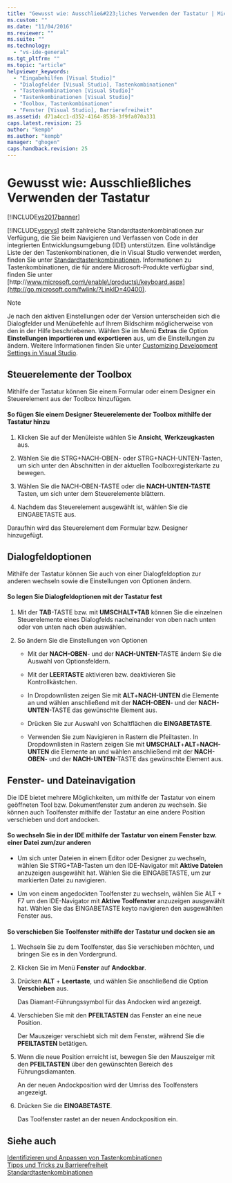 ```yaml
---
title: "Gewusst wie: Ausschlie&#223;liches Verwenden der Tastatur | Microsoft Docs"
ms.custom: ""
ms.date: "11/04/2016"
ms.reviewer: ""
ms.suite: ""
ms.technology: 
  - "vs-ide-general"
ms.tgt_pltfrm: ""
ms.topic: "article"
helpviewer_keywords: 
  - "Eingabehilfen [Visual Studio]"
  - "Dialogfelder [Visual Studio], Tastenkombinationen"
  - "Tastenkombinationen [Visual Studio]"
  - "Tastenkombinationen [Visual Studio]"
  - "Toolbox, Tastenkombinationen"
  - "Fenster [Visual Studio], Barrierefreiheit"
ms.assetid: d71a4cc1-d352-4164-8538-3f9fa070a331
caps.latest.revision: 25
author: "kempb"
ms.author: "kempb"
manager: "ghogen"
caps.handback.revision: 25
---
```

# Gewusst wie: Ausschlie&#223;liches Verwenden der Tastatur
[!INCLUDE[vs2017banner](../../code-quality/includes/vs2017banner.md)]

[!INCLUDE[vsprvs](../../code-quality/includes/vsprvs_md.md)] stellt zahlreiche Standardtastenkombinationen zur Verfügung, die Sie beim Navigieren und Verfassen von Code in der integrierten Entwicklungsumgebung \(IDE\) unterstützen.  Eine vollständige Liste der den Tastenkombinationen, die in Visual Studio verwendet werden, finden Sie unter [Standardtastenkombinationen](../../ide/default-keyboard-shortcuts-in-visual-studio.md). Informationen zu Tastenkombinationen, die für andere Microsoft\-Produkte verfügbar sind, finden Sie unter [http:\/\/www.microsoft.com\/enable\/products\/keyboard.aspx](http://go.microsoft.com/fwlink/?LinkID=40400).  
  
> [!NOTE]
>  Je nach den aktiven Einstellungen oder der Version unterscheiden sich die Dialogfelder und Menübefehle auf Ihrem Bildschirm möglicherweise von den in der Hilfe beschriebenen.  Wählen Sie im Menü **Extras** die Option **Einstellungen importieren und exportieren** aus, um die Einstellungen zu ändern.  Weitere Informationen finden Sie unter [Customizing Development Settings in Visual Studio](http://msdn.microsoft.com/de-de/22c4debb-4e31-47a8-8f19-16f328d7dcd3).  
  
## Steuerelemente der Toolbox  
 Mithilfe der Tastatur können Sie einem Formular oder einem Designer ein Steuerelement aus der Toolbox hinzufügen.  
  
#### So fügen Sie einem Designer Steuerelemente der Toolbox mithilfe der Tastatur hinzu  
  
1.  Klicken Sie auf der Menüleiste wählen Sie **Ansicht**, **Werkzeugkasten** aus.  
  
2.  Wählen Sie die STRG\+NACH\-OBEN\- oder STRG\+NACH\-UNTEN\-Tasten, um sich unter den Abschnitten in der aktuellen Toolboxregisterkarte zu bewegen.  
  
3.  Wählen Sie die NACH\-OBEN\-TASTE oder die **NACH\-UNTEN\-TASTE**  Tasten, um sich unter dem Steuerelemente blättern.  
  
4.  Nachdem das Steuerelement ausgewählt ist, wählen Sie die EINGABETASTE aus.  
  
 Daraufhin wird das Steuerelement dem Formular bzw. Designer hinzugefügt.  
  
## Dialogfeldoptionen  
 Mithilfe der Tastatur können Sie auch von einer Dialogfeldoption zur anderen wechseln sowie die Einstellungen von Optionen ändern.  
  
#### So legen Sie Dialogfeldoptionen mit der Tastatur fest  
  
1.  Mit der **TAB**\-TASTE bzw. mit **UMSCHALT\+TAB** können Sie die einzelnen Steuerelemente eines Dialogfelds nacheinander von oben nach unten oder von unten nach oben auswählen.  
  
2.  So ändern Sie die Einstellungen von Optionen  
  
    -   Mit der **NACH\-OBEN**\- und der **NACH\-UNTEN**\-TASTE ändern Sie die Auswahl von Optionsfeldern.  
  
    -   Mit der **LEERTASTE** aktivieren bzw. deaktivieren Sie Kontrollkästchen.  
  
    -   In Dropdownlisten zeigen Sie mit **ALT**\+**NACH\-UNTEN** die Elemente an und wählen anschließend mit der **NACH\-OBEN**\- und der **NACH\-UNTEN**\-TASTE das gewünschte Element aus.  
  
    -   Drücken Sie zur Auswahl von Schaltflächen die **EINGABETASTE**.  
  
    -   Verwenden Sie zum Navigieren in Rastern die Pfeiltasten.  In Dropdownlisten in Rastern zeigen Sie mit **UMSCHALT**\+**ALT**\+**NACH\-UNTEN** die Elemente an und wählen anschließend mit der **NACH\-OBEN**\- und der **NACH\-UNTEN**\-TASTE das gewünschte Element aus.  
  
## Fenster\- und Dateinavigation  
 Die IDE bietet mehrere Möglichkeiten, um mithilfe der Tastatur von einem geöffneten Tool bzw. Dokumentfenster zum anderen zu wechseln.  Sie können auch Toolfenster mithilfe der Tastatur an eine andere Position verschieben und dort andocken.  
  
#### So wechseln Sie in der IDE mithilfe der Tastatur von einem Fenster bzw. einer Datei zum\/zur anderen  
  
-   Um sich unter Dateien in einem Editor oder Designer zu wechseln, wählen Sie STRG\+TAB\-Tasten um den IDE\-Navigator mit **Aktive Dateien** anzuzeigen ausgewählt hat.  Wählen Sie die EINGABETASTE, um zur markierten Datei zu navigieren.  
  
-   Um von einem angedockten Toolfenster zu wechseln, wählen Sie ALT \+ F7 um den IDE\-Navigator mit **Aktive Toolfenster** anzuzeigen ausgewählt hat.  Wählen Sie das EINGABETASTE keyto navigieren den ausgewählten Fenster aus.  
  
#### So verschieben Sie Toolfenster mithilfe der Tastatur und docken sie an  
  
1.  Wechseln Sie zu dem Toolfenster, das Sie verschieben möchten, und bringen Sie es in den Vordergrund.  
  
2.  Klicken Sie im Menü **Fenster** auf **Andockbar**.  
  
3.  Drücken **ALT** \+ **Leertaste**, und wählen Sie anschließend die Option **Verschieben** aus.  
  
     Das Diamant\-Führungssymbol für das Andocken wird angezeigt.  
  
4.  Verschieben Sie mit den **PFEILTASTEN** das Fenster an eine neue Position.  
  
     Der Mauszeiger verschiebt sich mit dem Fenster, während Sie die **PFEILTASTEN** betätigen.  
  
5.  Wenn die neue Position erreicht ist, bewegen Sie den Mauszeiger mit den **PFEILTASTEN** über den gewünschten Bereich des Führungsdiamanten.  
  
     An der neuen Andockposition wird der Umriss des Toolfensters angezeigt.  
  
6.  Drücken Sie die **EINGABETASTE**.  
  
     Das Toolfenster rastet an der neuen Andockposition ein.  
  
## Siehe auch  
 [Identifizieren und Anpassen von Tastenkombinationen](../../ide/identifying-and-customizing-keyboard-shortcuts-in-visual-studio.md)   
 [Tipps und Tricks zu Barrierefreiheit](../../ide/reference/accessibility-tips-and-tricks.md)   
 [Standardtastenkombinationen](../../ide/default-keyboard-shortcuts-in-visual-studio.md)